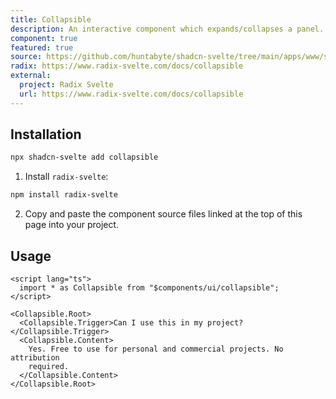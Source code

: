 ```yaml
---
title: Collapsible
description: An interactive component which expands/collapses a panel.
component: true
featured: true
source: https://github.com/huntabyte/shadcn-svelte/tree/main/apps/www/src/lib/components/ui/collapsible
radix: https://www.radix-svelte.com/docs/collapsible
external:
  project: Radix Svelte
  url: https://www.radix-svelte.com/docs/collapsible
---
```


<script>
  import { ComponentPreview, ManualInstall } from '$lib/components/docs';
</script>

<ComponentPreview name="collapsible-demo">

<div />

</ComponentPreview>

## Installation

```bash
npx shadcn-svelte add collapsible
```

<ManualInstall>

1. Install `radix-svelte`:

```bash
npm install radix-svelte
```

2. Copy and paste the component source files linked at the top of this page into your project.

</ManualInstall>

## Usage

```svelte
<script lang="ts">
  import * as Collapsible from "$components/ui/collapsible";
</script>

<Collapsible.Root>
  <Collapsible.Trigger>Can I use this in my project?</Collapsible.Trigger>
  <Collapsible.Content>
    Yes. Free to use for personal and commercial projects. No attribution
    required.
  </Collapsible.Content>
</Collapsible.Root>
```

